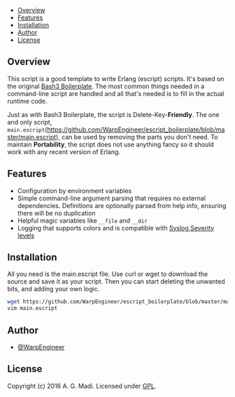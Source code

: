 
[This document is formatted with GitHub-Flavored Markdown.    ]:#
[For better viewing, including hyperlinks, read it online at  ]:#
[https://github.com/WarpEngineer/escript_boilerplate/blob/master/README.md]:#

* [Overview](#overview)
* [Features](#features)
* [Installation](#installation)
* [Author](#author)
* [License](#license)

## Overview

<!--more-->

This script is a good template to write Erlang (escript) scripts.  It's based on the original [Bash3
Boilerplate](https://github.com/kvz/bash3boilerplate). The most common things needed in a command-line script are
handled and all that's needed is to fill in the actual runtime code.

Just as with Bash3 Boilerplate, the script is Delete-Key-**Friendly**. The one and only script, `main.escript`(https://github.com/WarpEngineer/escript_boilerplate/blob/master/main.escript), can be used by removing the parts you don't need. To maintain **Portability**, the script does not use anything fancy so it should work with any recent version of Erlang.

## Features

- Configuration by environment variables
- Simple command-line argument parsing that requires no external dependencies. Definitions are optionally parsed from help info, ensuring there will be no duplication
- Helpful magic variables like `__file` and `__dir`
- Logging that supports colors and is compatible with [Syslog Severity levels](http://en.wikipedia.org/wiki/Syslog#Severity_levels)

## Installation

All you need is the main.escript file.  Use curl or wget to download the source and save it as your script. Then you can start deleting the unwanted bits, and adding your own logic.

```bash
wget https://github.com/WarpEngineer/escript_boilerplate/blob/master/main.escript
vim main.escript
```

## Author

- [@WarpEngineer](https://github.com/WarpEngineer)

## License

Copyright (c) 2016 A. G. Madi.
Licensed under [GPL](https://github.com/WarpEngineer/escript_boilerplate/blob/master/LICENSE).

